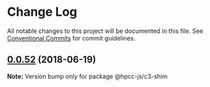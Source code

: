 # Change Log

All notable changes to this project will be documented in this file.
See [Conventional Commits](https://conventionalcommits.org) for commit guidelines.

<a name="0.0.52"></a>
## [0.0.52](https://github.com/hpcc-systems/Visualization/compare/@hpcc-js/c3-shim@0.0.51...@hpcc-js/c3-shim@0.0.52) (2018-06-19)




**Note:** Version bump only for package @hpcc-js/c3-shim
